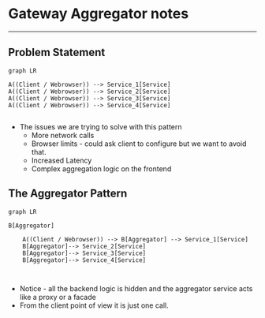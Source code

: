# Gateway Aggregator notes

---

## Problem Statement

```mermaid
graph LR

A((Client / Webrowser)) --> Service_1[Service]
A((Client / Webrowser)) --> Service_2[Service]
A((Client / Webrowser)) --> Service_3[Service]
A((Client / Webrowser)) --> Service_4[Service]


```

- The issues we are trying to solve with this pattern
  - More network calls
  - Browser limits - could ask client to configure but we want to avoid that.
  - Increased Latency
  - Complex aggregation logic on the frontend

## The Aggregator Pattern

```mermaid
graph LR

B[Aggregator]

    A((Client / Webrowser)) --> B[Aggregator] --> Service_1[Service]
    B[Aggregator]--> Service_2[Service]
    B[Aggregator]--> Service_3[Service]
    B[Aggregator]--> Service_4[Service]
    
    
```

- Notice - all the backend logic is hidden and the aggregator service acts like a proxy or a facade
- From the client point of view it is just one call.